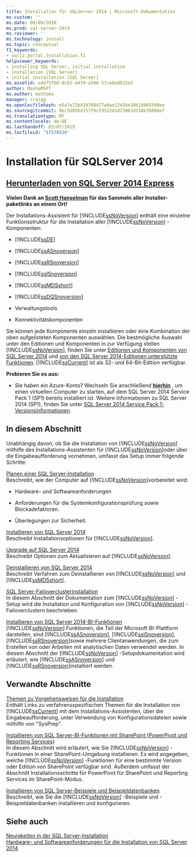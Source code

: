 ```yaml
---
title: Installation für SQLServer 2014 | Microsoft-Dokumentation
ms.custom: ''
ms.date: 09/09/2016
ms.prod: sql-server-2014
ms.reviewer: ''
ms.technology: install
ms.topic: conceptual
f1_keywords:
- sql12.portal.Installation.f1
helpviewer_keywords:
- installing SQL Server, initial installation
- installation [SQL Server]
- initial installation [SQL Server]
ms.assetid: edd75f68-dc62-4479-a596-57ce8ad632e5
author: MashaMSFT
ms.author: mathoma
manager: craigg
ms.openlocfilehash: e5a7e72b429789477a9ae1245be30b18965560ee
ms.sourcegitcommit: 8bc5d85bd157f9cfd52245d23062d150b76066ef
ms.translationtype: MT
ms.contentlocale: de-DE
ms.lasthandoff: 03/07/2019
ms.locfileid: "57578536"
---
```

# <a name="installation-for-sql-server-2014"></a>Installation für SQLServer 2014
 ## <a name="download-sql-server-2014-expresshttpwwwhanselmancomblogdownloadsqlserverexpressaspx"></a>[Herunterladen von SQL Server 2014 Express](http://www.hanselman.com/blog/DownloadSQLServerExpress.aspx)
  **Vielen Dank an [Scott Hanselman](http://www.hanselman.com/) für das Sammeln aller Installer-paketlinks an einem Ort!**
  
  Der Installations-Assistent für [!INCLUDE[ssNoVersion](../../includes/ssnoversion-md.md)] enthält eine einzelne Funktionsstruktur für die Installation aller [!INCLUDE[ssNoVersion](../../includes/ssnoversion-md.md)] -Komponenten:  
  
-   [!INCLUDE[ssDE](../../includes/ssde-md.md)]  
  
-   [!INCLUDE[ssASnoversion](../../includes/ssasnoversion-md.md)]  
  
-   [!INCLUDE[ssRSnoversion](../../includes/ssrsnoversion-md.md)]  
  
-   [!INCLUDE[ssISnoversion](../../includes/ssisnoversion-md.md)]  
  
-   [!INCLUDE[ssMDSshort](../../includes/ssmdsshort-md.md)]  
  
-   [!INCLUDE[ssDQSnoversion](../../includes/ssdqsnoversion-md.md)]  
  
-   Verwaltungstools  
  
-   Konnektivitätskomponenten  
  
 Sie können jede Komponente einzeln installieren oder eine Kombination der oben aufgelisteten Komponenten auswählen. Die bestmögliche Auswahl unter den Editionen und Komponenten in zur Verfügung stellen [!INCLUDE[ssNoVersion](../../includes/ssnoversion-md.md)], finden Sie unter [Editionen und Komponenten von SQL Server 2014](../../sql-server/editions-and-components-of-sql-server-2016.md) und [von den SQL Server 2014-Editionen unterstützte Funktionen](../../getting-started/features-supported-by-the-editions-of-sql-server-2014.md). [!INCLUDE[ssCurrent](../../includes/sscurrent-md.md)] ist als 32- und 64-Bit-Edition verfügbar.
 
 **Probieren Sie es aus:**  
  
-   Sie haben ein Azure-Konto?  Wechseln Sie anschließend **[hierhin](https://ms.portal.azure.com/?flight=1#create/Microsoft.SQLServer2016RTMEnterpriseWindowsServer2012R2)** , um einen virtuellen Computer zu starten, auf dem SQL Server 2014 Service Pack 1 (SP1) bereits installiert ist. Weitere Informationen zu SQL Server 2014 (SP1), finden Sie unter [SQL Server 2014 Service Pack 1-Versionsinformationen](https://support.microsoft.com/en-us/kb/3058865).  
  
## <a name="in-this-section"></a>In diesem Abschnitt  
 Unabhängig davon, ob Sie die Installation von [!INCLUDE[ssNoVersion](../../includes/ssnoversion-md.md)] mithilfe des Installations-Assistenten für [!INCLUDE[ssNoVersion](../../includes/ssnoversion-md.md)]oder über die Eingabeaufforderung vornehmen, umfasst das Setup immer folgende Schritte:  
  
 [Planen einer SQL Server-Installation](../../sql-server/install/planning-a-sql-server-installation.md)  
 Beschreibt, wie der Computer auf [!INCLUDE[ssNoVersion](../../includes/ssnoversion-md.md)]vorbereitet wird:  
  
-   Hardware- und Softwareanforderungen  
  
-   Anforderungen für die Systemkonfigurationsprüfung sowie Blockadefaktoren.  
  
-   Überlegungen zur Sicherheit.  
  
 [Installieren von SQL Server 2014](install-sql-server.md)  
 Beschreibt Installationsoptionen für [!INCLUDE[ssNoVersion](../../includes/ssnoversion-md.md)].  
  
 [Upgrade auf SQL Server 2014](upgrade-sql-server.md)  
 Beschreibt Optionen zum Aktualisieren auf [!INCLUDE[ssNoVersion](../../includes/ssnoversion-md.md)].  
  
 [Deinstallieren von SQL Server 2014](../../sql-server/install/uninstall-sql-server.md)  
 Beschreibt Verfahren zum Deinstallieren von [!INCLUDE[ssNoVersion](../../includes/ssnoversion-md.md)] und [!INCLUDE[ssMDSshort](../../includes/ssmdsshort-md.md)].  
  
 [SQL Server-Failoverclusterinstallation](../../sql-server/failover-clusters/install/sql-server-failover-cluster-installation.md)  
 In diesem Abschnitt der Dokumentation zum [!INCLUDE[ssNoVersion](../../includes/ssnoversion-md.md)] -Setup wird die Installation und Konfiguration von [!INCLUDE[ssNoVersion](../../includes/ssnoversion-md.md)] -Failoverclustern beschrieben.  
  
 [Installieren von SQL Server 2014-BI-Funktionen](../../sql-server/install/install-sql-server-business-intelligence-features.md)  
 [!INCLUDE[ssNoVersion](../../includes/ssnoversion-md.md)] Funktionen, die Teil der Microsoft BI-Plattform darstellen, sind [!INCLUDE[ssASnoversion](../../includes/ssasnoversion-md.md)], [!INCLUDE[ssISnoversion](../../includes/ssisnoversion-md.md)], [!INCLUDE[ssRSnoversion](../../includes/ssrsnoversion-md.md)]sowie mehrere Clientanwendungen, die zum Erstellen von oder Arbeiten mit analytischen Daten verwendet werden. In diesem Abschnitt der [!INCLUDE[ssNoVersion](../../includes/ssnoversion-md.md)] -Setupdokumentation wird erläutert, wie [!INCLUDE[ssASnoversion](../../includes/ssasnoversion-md.md)] und [!INCLUDE[ssRSnoversion](../../includes/ssrsnoversion-md.md)]installiert werden.  
  
## <a name="related-sections"></a>Verwandte Abschnitte  
 [Themen zu Vorgehensweisen für die Installation](../../sql-server/install/installation-how-to-topics.md)  
 Enthält Links zu verfahrensspezifischen Themen für die Installation von [!INCLUDE[ssCurrent](../../includes/sscurrent-md.md)] mit dem Installations-Assistenten, über die Eingabeaufforderung, unter Verwendung von Konfigurationsdateien sowie mithilfe von "SysPrep".  
  
 [Installieren von SQL Server-BI-Funktionen mit SharePoint &#40;PowerPivot und Reporting Services&#41;](../../sql-server/install/install-sql-server-bi-features-sharepoint-powerpivot-reporting-services.md)  
 In diesem Abschnitt wird erläutert, wie Sie [!INCLUDE[ssNoVersion](../../includes/ssnoversion-md.md)] -Funktionen in einer SharePoint-Umgebung installieren. Es wird angegeben, welche [!INCLUDE[ssNoVersion](../../includes/ssnoversion-md.md)] -Funktionen für eine bestimmte Version oder Edition von SharePoint verfügbar sind. Außerdem umfasst der Abschnitt Installationsschritte für PowerPivot für SharePoint und Reporting Services im SharePoint-Modus.  
  
 [Installieren von SQL Server-Beispiele und Beispieldatenbanken](http://sqlserversamples.codeplex.com/)  
 Beschreibt, wie Sie die [!INCLUDE[ssNoVersion](../../includes/ssnoversion-md.md)] -Beispiele und -Beispieldatenbanken installieren und konfigurieren.  
  
## <a name="see-also"></a>Siehe auch  
 [Neuigkeiten in der SQL Server-Installation](../../sql-server/install/what-s-new-in-sql-server-installation.md)   
 [Hardware- und Softwareanforderungen für die Installation von SQL Server 2014](../../sql-server/install/hardware-and-software-requirements-for-installing-sql-server.md)  
  
  
